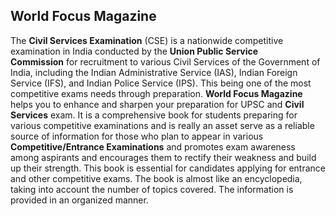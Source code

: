 <h2>World Focus Magazine </h2>
<p>The&nbsp;<strong>Civil Services Examination</strong>&nbsp;(CSE) is a nationwide competitive examination in India conducted by the&nbsp;<strong>Union Public Service Commission</strong>&nbsp;for recruitment to various Civil Services of the Government of India, including the Indian Administrative Service (IAS), Indian Foreign Service (IFS), and Indian Police Service (IPS). This being one of the most competitive exams needs through preparation.&nbsp;<strong>World Focus Magazine</strong> helps you to enhance and sharpen your preparation for UPSC and <strong>Civil Services</strong> exam. It is a comprehensive book for students preparing for various competitive examinations and is really an asset serve as a reliable source of information for those who plan to appear in various <strong>Competitive/Entrance Examinations</strong> and promotes exam awareness among aspirants and encourages them to rectify their weakness and build up their strength. This book is essential for candidates applying for entrance and other competitive exams. The book is almost like an encyclopedia, taking into account the number of topics covered. The information is provided in an organized manner.</p>


